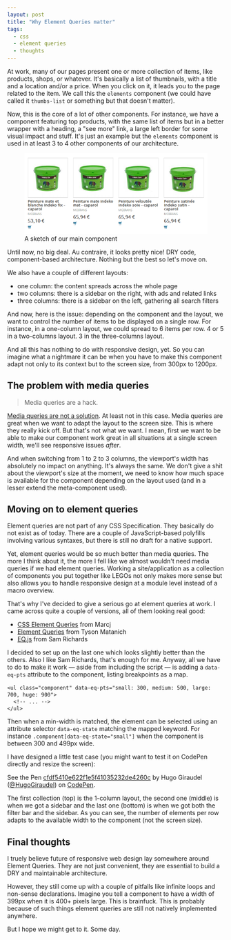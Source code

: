 ```yaml
---
layout: post
title: "Why Element Queries matter"
tags:
  - css
  - element queries
  - thoughts
---
```


At work, many of our pages present one or more collection of items, like products, shops, or whatever. It's basically a list of thumbnails, with a title and a location and/or a price. When you click on it, it leads you to the page related to the item. We call this the `elements` component (we could have called it `thumbs-list` or something but that doesn't matter).

Now, this is the core of a lot of other components. For instance, we have a component featuring top products, with the same list of items but in a better wrapper with a heading, a "see more" link, a large left border for some visual impact and stuff. It's just an example but the `elements` component is used in at least 3 to 4 other components of our architecture.

<figure class="figure">
<img src="/images/why-element-queries-matter/thumbs-list.png" alt="" />
<figcaption>A sketch of our main component</figcaption>
</figure>

Until now, no big deal. Au contraire, it looks pretty nice! DRY code, component-based architecture. Nothing but the best so let's move on.

We also have a couple of different layouts:

* one column: the content spreads across the whole page
* two columns: there is a sidebar on the right, with ads and related links
* three columns: there is a sidebar on the left, gathering all search filters

And now, here is the issue: depending on the component and the layout, we want to control the number of items to be displayed on a single row. For instance, in a one-column layout, we could spread to 6 items per row. 4 or 5 in a two-columns layout. 3 in the three-columns layout.

And all this has nothing to do with responsive design, yet. So you can imagine what a nightmare it can be when you have to make this component adapt not only to its context but to the screen size, from 300px to 1200px.

## The problem with media queries

<blockquote class="pull-quote--right">Media queries are a hack.</blockquote>

[Media queries are not a solution](http://ianstormtaylor.com/media-queries-are-a-hack/). At least not in this case. Media queries are great when we want to adapt the layout to the screen size. This is where they really kick off. But that's not what we want. I mean, first we want to be able to make our component work great in all situations at a single screen width, we'll see responsive issues *after*.

And when switching from 1 to 2 to 3 columns, the viewport's width has absolutely no impact on anything. It's always the same. We don't give a shit about the viewport's size at the moment, we need to know how much space is available for the component depending on the layout used (and in a lesser extend the meta-component used).

## Moving on to element queries

Element queries are not part of any CSS Specification. They basically do not exist as of today. There are a couple of JavaScript-based polyfills involving various syntaxes, but there is still no draft for a native support.

Yet, element queries would be so much better than media queries. The more I think about it, the more I fell like we almost wouldn't need media queries if we had element queries. Working a site/application as a collection of components you put together like LEGOs not only makes more sense but also allows you to handle responsive design at a module level instead of a macro overview.

That's why I've decided to give a serious go at element queries at work. I came across quite a couple of versions, all of them looking real good:

* [CSS Element Queries](https://github.com/marcj/css-element-queries) from Marcj
* [Element Queries](https://github.com/tysonmatanich/elementQuery) from Tyson Matanich
* [EQ.js](https://github.com/Snugug/eq.js) from Sam Richards

I decided to set up on the last one which looks slightly better than the others. Also I like Sam Richards, that's enough for me. Anyway, all we have to do to make it work &mdash; aside from including the script &mdash; is adding a `data-eq-pts` attribute to the component, listing breakpoints as a map.

<pre class="language-html"><code>&lt;ul class="component" data-eq-pts="small: 300, medium: 500, large: 700, huge: 900">
  &lt;!-- ... -->
&lt;/ul></code></pre>

Then when a min-width is matched, the element can be selected using an attribute selector `data-eq-state` matching the mapped keyword. For instance `.component[data-eq-state="small"]` when the component is between 300 and 499px wide.

I have designed a little test case (you might want to test it on CodePen directly and resize the screen):

<p data-height="462" data-theme-id="0" data-slug-hash="cfdf5410e622f1e5f41035232de4260c" data-default-tab="result" class='codepen'>See the Pen <a href='http://codepen.io/HugoGiraudel/pen/cfdf5410e622f1e5f41035232de4260c'>cfdf5410e622f1e5f41035232de4260c</a> by Hugo Giraudel (<a href='http://codepen.io/HugoGiraudel'>@HugoGiraudel</a>) on <a href='http://codepen.io'>CodePen</a>.</p>

The first collection (top) is the 1-column layout, the second one (middle) is when we got a sidebar and the last one (bottom) is when we got both the filter bar and the sidebar. As you can see, the number of elements per row adapts to the available width to the component (not the screen size).

## Final thoughts

I truely believe future of responsive web design lay somewhere around Element Queries. They are not just convenient, they are essential to build a DRY and maintainable architecture.

However, they still come up with a couple of pitfalls like infinite loops and non-sense declarations. Imagine you tell a component to have a width of 399px when it is 400+ pixels large. This is brainfuck. This is probably because of such things element queries are still not natively implemented anywhere.

But I hope we might get to it. Some day.
